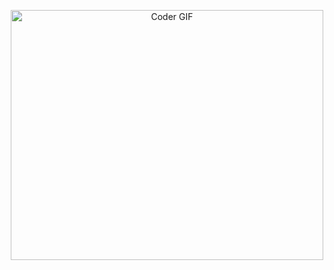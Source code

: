 <p align="center">

  <img src="https://cxl.com/wp-content/uploads/2018/09/coding-language.jpg" alt="Coder GIF" width="500" height="400">
  
</p>
